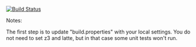 [![Build Status](https://travis-ci.org/20039867/green.svg?branch=master)](https://travis-ci.org/20039867/green)

Notes:

The first step is to update "build.properties" with your local
settings.  You do not need to set z3 and latte, but in that case
some unit tests won't run.
   
